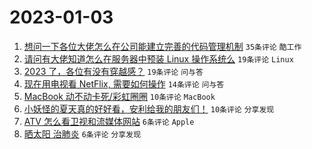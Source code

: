 # 2023-01-03

1. [想问一下各位大佬怎么在公司能建立完善的代码管理机制](https://www.v2ex.com/t/906151) `35条评论` `酷工作`
1. [请问有大佬知道怎么在服务器中预装 Linux 操作系统么](https://www.v2ex.com/t/906156) `19条评论` `Linux`
1. [2023 了，各位有没有穿越感？](https://www.v2ex.com/t/906154) `19条评论` `问与答`
1. [现在用电视看 NetFlix, 需要如何操作](https://www.v2ex.com/t/906159) `14条评论` `问与答`
1. [MacBook 动不动卡死/彩虹圈圈](https://www.v2ex.com/t/906160) `10条评论` `MacBook`
1. [小妖怪的夏天真的好好看，安利给我的朋友们！](https://www.v2ex.com/t/906155) `10条评论` `分享发现`
1. [ATV 怎么看卫视和流媒体网站](https://www.v2ex.com/t/906169) `6条评论` `Apple`
1. [晒太阳 治肺炎](https://www.v2ex.com/t/906167) `6条评论` `分享发现`
